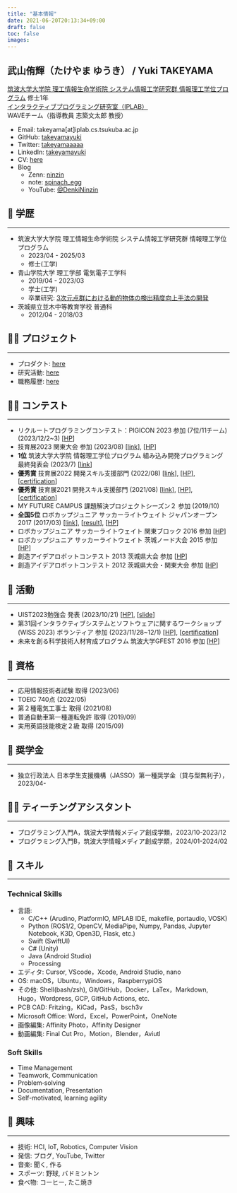 ```yaml
---
title: "基本情報"
date: 2021-06-20T20:13:34+09:00
draft: false
toc: false
images:
---
```



## 武山侑輝（たけやま ゆうき） / Yuki TAKEYAMA
[筑波大学大学院 理工情報生命学術院 システム情報工学研究群 情報理工学位プログラム](https://www.cs.tsukuba.ac.jp/)  修士1年  
[インタラクティブプログラミング研究室（IPLAB）](https://www.iplab.cs.tsukuba.ac.jp/)  
WAVEチーム（指導教員 志築文太郎 教授）  


- Email: takeyama[at]iplab.cs.tsukuba.ac.jp
- GitHub: [takeyamayuki](https://github.com/takeyamayuki)
- Twitter: [takeyamaaaaa](https://twitter.com/takeyamaaaaa)
- LinkedIn: [takeyamayuki](https://www.linkedin.com/in/takeyamayuki/)
- CV: [here](https://drive.google.com/file/d/1zaY-Dga-js1Ghtn_xZPsGPcPLg6-4tSZ/view?usp=sharing)
- Blog
    - Zenn: [ninzin](https://zenn.dev/ninzin)
    - note: [spinach_egg](https://note.com/spinach_egg)
    - YouTube: [@DenkiNinzin](https://www.youtube.com/@DenkiNinzin)


<!-- &nbsp;
# Profile
--- -->
<!-- HCI，Computer Vision，Roboticsなどが好きな大学院生です． -->
<!--
私は、ハードウェアからソフトウェアまで幅広い分野に興味を持ち、ロボカップジュニア全国5位や技育展の優秀賞受賞などさまざまな成果を上げてきました．
大学や2社のインターンを経験し、貴社での新たな技術開発や既存サービスの改善に貢献できるように頑張ります。 -->

## 🏫 学歴
---
- 筑波大学大学院 理工情報生命学術院 システム情報工学研究群 情報理工学位プログラム  
    - 2023/04 - 2025/03  
    - 修士(工学)
- 青山学院大学 理工学部 電気電子工学科  
    - 2019/04 - 2023/03  
    - 学士(工学)  
    - 卒業研究: [3次元点群における動的物体の検出精度向上手法の開発](/research/#学位論文)  
    <!-- - 電気電子工学，制御工学，情報工学，解析学，線形代数などの基礎科目を修得 -->
- 茨城県立並木中等教育学校 普通科  
    - 2012/04 - 2018/03

## 🧗‍♂️ プロジェクト
---
- プロダクト: [here](/product/)
- 研究活動: [here](/research/)
- 職務履歴: [here](/workexp/)  

## 🏋️‍♂️ コンテスト
---
- リクルートプログラミングコンテスト：PIGICON 2023 参加 (7位/11チーム) (2023/12/2~3) [[HP](https://www.recruit.co.jp/employment/students/engineers/event/contest2023-2/)]
- 技育展2023 関東大会 参加 (2023/08) [[link](/product/#-ashimo)], [[HP](https://talent.supporterz.jp/geekten/2023/)]
- **1位** 筑波大学大学院 情報理工学位プログラム 組み込み開発プログラミング 最終発表会 (2023/7) [[link](/product/#-ashimo)]
- **優秀賞** 技育展2022 開発スキル支援部門 (2022/08) [[link](/product/#-nonmouse)], [[HP](https://talent.supporterz.jp/geekten/2022/)], [[certification](https://drive.google.com/file/d/1iFwxoJWp2PNzWfSxtcxW3pdKwkH-N76K/view?usp=sharing)]
- **優秀賞** 技育展2021 開発スキル支援部門 (2021/08) [[link](/product/#-restuino)], [[HP](https://talent.supporterz.jp/geekten/2021/)], [[certification](https://drive.google.com/file/d/13QC0B-ERtwVyCp4O0RPveOUX1KNsMWpP/view?usp=sharing)]
- MY FUTURE CAMPUS 課題解決プロジェクトシーズン２ 参加 (2019/10)
- **全国5位** ロボカップジュニア サッカーライトウェイト ジャパンオープン 2017 (2017/03) [[link](/product/#-ロボカップジュニアサッカー)], [[result](https://www.robocupjunior.jp/docs/RCJJ2017Results-Soccer_LightWeight(WSL).pdf)], [[HP](https://www.robocupjunior.jp/index.html)]
- ロボカップジュニア サッカーライトウェイト 関東ブロック 2016 参加 [[HP](https://rcjj-kanto.org/)]
- ロボカップジュニア サッカーライトウェイト 茨城ノード大会 2015 参加 [[HP](https://rcjj-ibaraki.com/)]
- 創造アイデアロボットコンテスト 2013 茨城県大会 参加 [[HP](https://ajgika.ne.jp/~robo/)]
- 創造アイデアロボットコンテスト 2012 茨城県大会・関東大会 参加 [[HP](https://ajgika.ne.jp/~robo/)]

## 🏃 活動
---
- UIST2023勉強会 発表 (2023/10/21) [[HP](https://sigchi.jp/seminar/uist2023/)], [[slide](https://drive.google.com/file/d/1mU6XBK7EyQEYyqBgyCb3XE3tryWSqX3j/view?usp=sharing)]
- 第31回インタラクティブシステムとソフトウェアに関するワークショップ(WISS 2023) ボランティア 参加 (2023/11/28~12/1) [[HP](https://www.wiss.org/WISS2023/)], [[certification](https://drive.google.com/file/d/1Z3FcCVgsyvodedon41KtxU4ND8M8whFb/view?usp=sharing)]
- 未来を創る科学技術人材育成プログラム 筑波大学GFEST 2016 参加 [[HP](https://gfest.tsukuba.ac.jp/)]

<!-- ## 👨‍🔧 Work Experiences
---

- CyberAgent株式会社 AI事業本部 対話エージェントチーム
    - アルバイト (2023/02 - Present)
- ソニーセミコンダクタソリューションズ株式会社 コーデックシステム開発部 4課
    - 3weeks インターンシップ (2023/08 - 2023/09)
- ユカイ工学株式会社
    - アルバイト (2022/10 - 2023/01)
    - 2weeks インターンシップ (2022/08 - 2022/09)
- 富士通株式会社
    - 3days インターンシップ (2019/09)   -->

## 👔 資格
---
- 応用情報技術者試験 取得 (2023/06)
- TOEIC 740点 (2022/05)
- 第２種電気工事士 取得 (2021/08)
- 普通自動車第一種運転免許 取得 (2019/09)
- 実用英語技能検定２級 取得 (2015/09)


## 👛 奨学金
---
- 独立行政法人 日本学生支援機構（JASSO）第一種奨学金（貸与型無利子），2023/04-

## 👨‍🏫 ティーチングアシスタント
---
- プログラミング入門A，筑波大学情報メディア創成学類，2023/10-2023/12
- プログラミング入門B，筑波大学情報メディア創成学類，2024/01-2024/02


## 💪 スキル
---
### Technical Skills
- 言語:  
    <!-- [![My Skills](https://skillicons.dev/icons?i=cpp,arduino,cmake)](https://skillicons.dev)   -->
    - C/C++ (Arudino, PlatformIO, MPLAB IDE, makefile, portaudio, VOSK)
    <!-- [![My Skills](https://skillicons.dev/icons?i=python,ros,flask,pytorch)](https://skillicons.dev)   -->
    - Python (ROS1/2, OpenCV, MediaPipe, Numpy, Pandas, Jupyter Notebook, K3D, Open3D, Flask, etc.)
    <!-- [![My Skills](https://skillicons.dev/icons?i=swift)](https://skillicons.dev)   -->
    - Swift (SwiftUI)
    <!-- [![My Skills](https://skillicons.dev/icons?i=cs,unity)](https://skillicons.dev)   -->
    - C# (Unity)
    <!-- [![My Skills](https://skillicons.dev/icons?i=java)](https://skillicons.dev)   -->
    - Java (Android Studio)
    <!-- [![My Skills](https://skillicons.dev/icons?i=processing,matlab,javascript)](https://skillicons.dev)   -->
    - Processing
- エディタ: 
    Cursor, VScode，Xcode, Android Studio, nano
    <!-- [![My Skills](https://skillicons.dev/icons?i=vscode,androidstudio)](https://skillicons.dev) -->
- OS: 
    macOS，Ubuntu，Windows，RaspberrypiOS
    <!-- [![My Skills](https://skillicons.dev/icons?i=linux,raspberrypi)](https://skillicons.dev)   -->
- その他: 
    Shell(bash/zsh), Git/GitHub，Docker，LaTex，Markdown, Hugo，Wordpress, GCP, GitHub Actions, etc.
    <!-- [![My Skills](https://skillicons.dev/icons?i=bash,git,github,githubactions,docker,latex,md,wordpress,gcp)](https://skillicons.dev) -->
- PCB CAD: Fritzing，KiCad，PasS，bsch3v
- Microsoft Office: Word，Excel，PowerPoint，OneNote
- 画像編集: Affinity Photo，Affinity Designer
- 動画編集: Final Cut Pro，Motion，Blender，Aviutl
### Soft Skills
- Time Management
- Teamwork, Communication
- Problem‑solving
- Documentation, Presentation
- Self-motivated, learning agility

## 👀 興味
---
- 技術: HCI, IoT, Robotics, Computer Vision
- 発信: ブログ, YouTube, Twitter
- 音楽: 聞く, 作る
- スポーツ: 野球, バドミントン
- 食べ物: コーヒー, たこ焼き


<!-- ※ 下線が引いてあるものはリンク先に飛べます. -->
